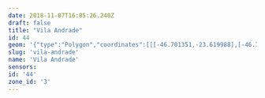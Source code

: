 ```yaml
---
date: 2018-11-07T16:05:26.240Z
draft: false
title: "Vila Andrade"
id: 44
geom: '{"type":"Polygon","coordinates":[[[-46.701351,-23.619988],[-46.701687,-23.6198],[-46.701965,-23.619444],[-46.702039,-23.619086],[-46.701947,-23.6183],[-46.702072,-23.618089],[-46.702329,-23.617937],[-46.703655,-23.617682],[-46.706987,-23.617404],[-46.712358,-23.616738],[-46.712615,-23.616514],[-46.713438,-23.615403],[-46.713938,-23.614479],[-46.71412,-23.613938],[-46.71431,-23.613893],[-46.714815,-23.614033],[-46.715193,-23.61391],[-46.716514,-23.612813],[-46.717492,-23.611856],[-46.717964,-23.611606],[-46.718759,-23.611404],[-46.7194,-23.611391],[-46.719797,-23.611449],[-46.720814,-23.612018],[-46.72163,-23.612126],[-46.728087,-23.611547],[-46.728517,-23.612002],[-46.730789,-23.613635],[-46.731158,-23.614067],[-46.731534,-23.614811],[-46.732863,-23.61467],[-46.733367,-23.614735],[-46.734144,-23.614952],[-46.734067,-23.615103],[-46.735503,-23.61665],[-46.735892,-23.616925],[-46.736204,-23.617003],[-46.736604,-23.617036],[-46.736981,-23.616944],[-46.739826,-23.615628],[-46.740684,-23.615118],[-46.7408,-23.614954],[-46.741692,-23.614993],[-46.742345,-23.615392],[-46.742561,-23.615383],[-46.742591,-23.615229],[-46.746205,-23.614984],[-46.746345,-23.615126],[-46.746393,-23.615452],[-46.746514,-23.615651],[-46.748659,-23.617011],[-46.749769,-23.617173],[-46.741341,-23.634113],[-46.741611,-23.634458],[-46.74187,-23.635627],[-46.743235,-23.637464],[-46.743899,-23.6381],[-46.74486,-23.638846],[-46.745009,-23.6391],[-46.745051,-23.6394],[-46.746123,-23.639517],[-46.746536,-23.639648],[-46.746776,-23.639802],[-46.746967,-23.640106],[-46.747057,-23.640523],[-46.746928,-23.640483],[-46.74647,-23.640598],[-46.745875,-23.64098],[-46.743164,-23.641839],[-46.742556,-23.6419],[-46.741771,-23.641779],[-46.741351,-23.641909],[-46.74011,-23.642061],[-46.739735,-23.642151],[-46.739394,-23.642318],[-46.736481,-23.642805],[-46.735016,-23.643199],[-46.731743,-23.643765],[-46.730137,-23.644184],[-46.72827,-23.644268],[-46.726358,-23.644469],[-46.725794,-23.642419],[-46.72516,-23.641036],[-46.72468,-23.640315],[-46.721,-23.636227],[-46.72064,-23.635909],[-46.712029,-23.626709],[-46.711122,-23.625898],[-46.710205,-23.625362],[-46.709359,-23.624953],[-46.706255,-23.623751],[-46.704981,-23.623334],[-46.703673,-23.622693],[-46.702592,-23.621822],[-46.701696,-23.620772],[-46.701351,-23.619988]]]}'
slug: 'vila-andrade'
name: 'Vila Andrade'
sensors:
id: '44'
zone_id: '3'
---
```

		